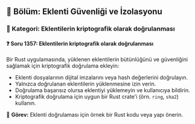 ## 📘 Bölüm: Eklenti Güvenliği ve İzolasyonu  
### 🔹 Kategori: Eklentilerin kriptografik olarak doğrulanması  
#### ❓ Soru 1357: Eklentilerin kriptografik olarak doğrulanması

Bir Rust uygulamasında, yüklenen eklentilerin bütünlüğünü ve güvenliğini sağlamak için kriptografik doğrulama ekleyin:

- Eklenti dosyalarının dijital imzalarını veya hash değerlerini doğrulayın.
- Yalnızca doğrulanan eklentilerin yüklenmesine izin verin.
- Doğrulama başarısız olursa eklentiyi yüklemeyin ve kullanıcıya bildirin.
- Kriptografik doğrulama için uygun bir Rust crate'i (örn. `ring`, `sha2`) kullanın.

🔧 **Görev:** Eklenti doğrulaması için örnek bir Rust kodu veya yapı önerin.
